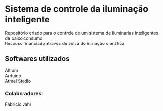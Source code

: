 <h1> Sistema de controle da iluminação inteligente </h1>
<p>
Repositório criado para o controle de um sistema de iluminarias inteligentes de baixo consumo.<br/>
Rescuso financiado atraves de bolsa de iniciação cientifica.
</p>

<h2> Softwares utilizados </h2>
<p> 
Altium <br/>
Arduino <br/>
Atmel Studio <br/>
</p>
<h3> Colaboradores: </h3>
<p>
Fabricio vahl
</p>
